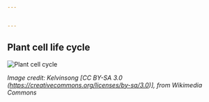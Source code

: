 ```yaml
---


---
```


<h2 id="plant-cell-life-cycle">Plant cell life cycle</h2>
<p><img src="https://upload.wikimedia.org/wikipedia/commons/f/f0/Plant_cell_cycle.svg" alt="Plant cell cycle"></p>
<p><em>Image credit: Kelvinsong [CC BY-SA 3.0 (<a href="https://creativecommons.org/licenses/by-sa/3.0">https://creativecommons.org/licenses/by-sa/3.0</a>)], from Wikimedia Commons</em></p>

